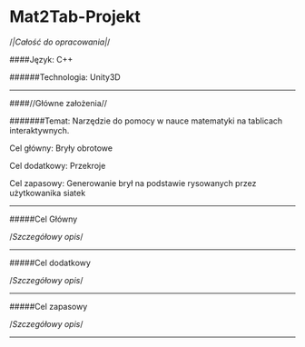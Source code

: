 # Mat2Tab-Projekt

/*|Całość do opracowania|*/

####Język: C++

######Technologia: Unity3D

___

####//Główne założenia//


#######Temat: Narzędzie do pomocy w nauce matematyki na tablicach interaktywnych.

Cel główny: Bryły obrotowe

Cel dodatkowy: Przekroje

Cel zapasowy: Generowanie brył na podstawie rysowanych przez użytkowanika siatek

___

#####Cel Główny

/*Szczegółowy opis*/

___

#####Cel dodatkowy

/*Szczegółowy opis*/

___

#####Cel zapasowy

/*Szczegółowy opis*/

___
